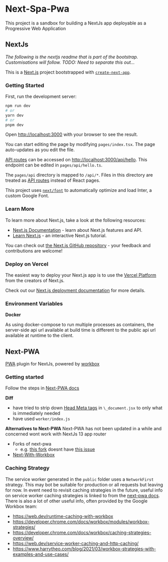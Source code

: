 # Next-Spa-Pwa

This project is a sandbox for building a NextJs app deployable as a Progressive Web Application

## NextJs

_The following is the nextjs readme that is part of the bootstrap. Customisations will follow. TODO: Need to separate this out..._

This is a [Next.js](https://nextjs.org/) project bootstrapped with [`create-next-app`](https://github.com/vercel/next.js/tree/canary/packages/create-next-app).

### Getting Started

First, run the development server:

```bash
npm run dev
# or
yarn dev
# or
pnpm dev
```

Open [http://localhost:3000](http://localhost:3000) with your browser to see the result.

You can start editing the page by modifying `pages/index.tsx`. The page auto-updates as you edit the file.

[API routes](https://nextjs.org/docs/api-routes/introduction) can be accessed on [http://localhost:3000/api/hello](http://localhost:3000/api/hello). This endpoint can be edited in `pages/api/hello.ts`.

The `pages/api` directory is mapped to `/api/*`. Files in this directory are treated as [API routes](https://nextjs.org/docs/api-routes/introduction) instead of React pages.

This project uses [`next/font`](https://nextjs.org/docs/basic-features/font-optimization) to automatically optimize and load Inter, a custom Google Font.

### Learn More

To learn more about Next.js, take a look at the following resources:

- [Next.js Documentation](https://nextjs.org/docs) - learn about Next.js features and API.
- [Learn Next.js](https://nextjs.org/learn) - an interactive Next.js tutorial.

You can check out [the Next.js GitHub repository](https://github.com/vercel/next.js/) - your feedback and contributions are welcome!

### Deploy on Vercel

The easiest way to deploy your Next.js app is to use the [Vercel Platform](https://vercel.com/new?utm_medium=default-template&filter=next.js&utm_source=create-next-app&utm_campaign=create-next-app-readme) from the creators of Next.js.

Check out our [Next.js deployment documentation](https://nextjs.org/docs/deployment) for more details.

### Environment Variables

**Docker**

As using docker-compose to run multiple processes as containers, the server-side api url available at build time is different to the public api url available at runtime to the client.

## Next-PWA

[PWA](https://web.dev/learn/pwa/) plugin for NextJs, powered by [workbox](https://developer.chrome.com/docs/workbox/)

### Getting started

Follow the steps in [Next-PWA docs](https://github.com/shadowwalker/next-pwa)

**Diff**

- have tried to strip down [Head Meta tags](https://github.com/shadowwalker/next-pwa#step-3-add-head-meta-example) in `\_document.jsx` to only what is immediately needed
- have used `worker/index.js`

**Alternatives to Next-PWA**
Next-PWA has not been updated in a while and concerned wont work with NextJs 13 app router

- Forks of next-pwa
  - e.g. [this fork](https://ducanh-next-pwa.vercel.app/docs/next-pwa/getting-started) doesnt have [this issue](https://github.com/GoogleChrome/workbox/issues/1790)
- [Next-With-Workbox](https://www.npmjs.com/package/next-with-workbox)

### Caching Strategy

The service worker generated in the `public` folder uses a `NetworkFirst` strategy. This may bot be suitable for production or all requests but leaving for now. In event need to revisit caching strategies in the future, useful info on service worker caching strategies is linked to from the [next-pwa docs](https://web.dev/service-worker-caching-and-http-caching/). There is also a lot of other useful info, often provided by the Google Workbox team:

- https://web.dev/runtime-caching-with-workbox
- https://developer.chrome.com/docs/workbox/modules/workbox-strategies/
- https://developer.chrome.com/docs/workbox/caching-strategies-overview/
- https://web.dev/service-worker-caching-and-http-caching/
- https://www.harrytheo.com/blog/2021/03/workbox-strategies-with-examples-and-use-cases/
